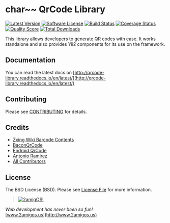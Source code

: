 char~~
QrCode Library
================

[![Latest Version](https://img.shields.io/github/tag/2amigos/qrcode-library.svg?style=flat-square&label=release)](https://github.com/2amigos/qrcode-library/tags)
[![Software License](https://img.shields.io/badge/license-BSD-brightgreen.svg?style=flat-square)](LICENSE.md)
[![Build Status](https://img.shields.io/travis/2amigos/qrcode-library/master.svg?style=flat-square)](https://travis-ci.org/2amigos/qrcode-library)
[![Coverage Status](https://img.shields.io/scrutinizer/coverage/g/2amigos/qrcode-library.svg?style=flat-square)](https://scrutinizer-ci.com/g/2amigos/qrcode-library/code-structure)
[![Quality Score](https://img.shields.io/scrutinizer/g/2amigos/qrcode-library.svg?style=flat-square)](https://scrutinizer-ci.com/g/2amigos/qrcode-library)
[![Total Downloads](https://img.shields.io/packagist/dt/2amigos/qrcode-library.svg)](https://packagist.org/packages/2amigos/qrcode-library) 


This library allows developers to generate QR codes with ease. It works standalone and also provides Yii2 components for 
its use on the framework.

## Documentation 

You can read the latest docs on [http://qrcode-library.readthedocs.io/en/latest/](http://qrcode-library.readthedocs.io/en/latest/)

## Contributing

Please see [CONTRIBUTING](CONTRIBUTING.md) for details.

## Credits

- [Zxing Wiki Barcode Contents](https://github.com/zxing/zxing/wiki/Barcode-Contents)
- [BaconQrCode](https://github.com/Bacon/BaconQrCode)
- [Endroid QrCode](https://github.com/endroid/QrCode)
- [Antonio Ramirez](https://github.com/tonydspaniard)
- [All Contributors](../../contributors)

## License

The BSD License (BSD). Please see [License File](LICENSE.md) for more information.


> [![2amigOS!](http://www.gravatar.com/avatar/55363394d72945ff7ed312556ec041e0.png)](http://www.2amigos.us)

<i>Web development has never been so fun!</i>  
[www.2amigos.us](http://www.2amigos.us)
